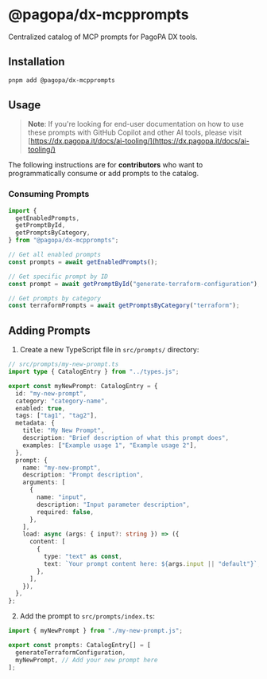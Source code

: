 # @pagopa/dx-mcpprompts

Centralized catalog of MCP prompts for PagoPA DX tools.

## Installation

```bash
pnpm add @pagopa/dx-mcpprompts
```

## Usage

> **Note**: If you're looking for end-user documentation on how to use these prompts with GitHub Copilot and other AI tools, please visit [https://dx.pagopa.it/docs/ai-tooling/](https://dx.pagopa.it/docs/ai-tooling/)

The following instructions are for **contributors** who want to programmatically consume or add prompts to the catalog.

### Consuming Prompts

```typescript
import {
  getEnabledPrompts,
  getPromptById,
  getPromptsByCategory,
} from "@pagopa/dx-mcpprompts";

// Get all enabled prompts
const prompts = await getEnabledPrompts();

// Get specific prompt by ID
const prompt = await getPromptById("generate-terraform-configuration");

// Get prompts by category
const terraformPrompts = await getPromptsByCategory("terraform");
```

## Adding Prompts

1. Create a new TypeScript file in `src/prompts/` directory:

```typescript
// src/prompts/my-new-prompt.ts
import type { CatalogEntry } from "../types.js";

export const myNewPrompt: CatalogEntry = {
  id: "my-new-prompt",
  category: "category-name",
  enabled: true,
  tags: ["tag1", "tag2"],
  metadata: {
    title: "My New Prompt",
    description: "Brief description of what this prompt does",
    examples: ["Example usage 1", "Example usage 2"],
  },
  prompt: {
    name: "my-new-prompt",
    description: "Prompt description",
    arguments: [
      {
        name: "input",
        description: "Input parameter description",
        required: false,
      },
    ],
    load: async (args: { input?: string }) => ({
      content: [
        {
          type: "text" as const,
          text: `Your prompt content here: ${args.input || "default"}`,
        },
      ],
    }),
  },
};
```

2. Add the prompt to `src/prompts/index.ts`:

```typescript
import { myNewPrompt } from "./my-new-prompt.js";

export const prompts: CatalogEntry[] = [
  generateTerraformConfiguration,
  myNewPrompt, // Add your new prompt here
];
```
